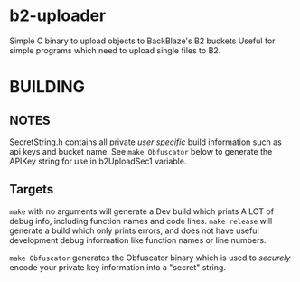 # b2-uploader
Simple C binary to upload objects to BackBlaze's B2 buckets
Useful for simple programs which need to upload single files to B2.

# BUILDING
## NOTES
SecretString.h contains all private _user specific_ build information such as api keys and bucket name.
See `make Obfuscator` below to generate the APIKey string for use in b2UploadSec1 variable.

## Targets
`make` with no arguments will generate a Dev build which prints A LOT of debug info, including function names and code lines.
`make release` will generate a build which only prints errors, and does not have useful development debug information like function names or line numbers.

`make Obfuscator` generates the Obfuscator binary which is used to _securely_ encode your private key information into a "secret" string.
